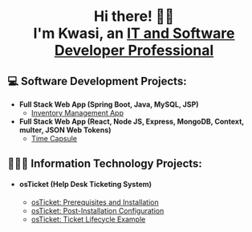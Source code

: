 <h1 align="center"> Hi there! 👋🏾 <br> I'm Kwasi, an <a href="https://www.linkedin.com/in/kwasi-tabi/">IT and Software Developer Professional</a></h1>

<h2> 💻 Software Development Projects: </h2>

- <b>Full Stack Web App (Spring Boot, Java, MySQL, JSP)</b>
  - [Inventory Management App](https://github.com/carpediemKT/InventoryManagement)
- <b>Full Stack Web App (React, Node JS, Express, MongoDB, Context, multer, JSON Web Tokens)</b>
  - [Time Capsule](https://github.com/ktabi/MERN_BLOG)


 <h2> 👨🏾‍💻 Information Technology Projects:</h2>

<!-- <b><h4>Microsoft Azure</h4></b>
  - [Configuring Active Directory with Azure Virtual Machines](https://github.com/ktabi/configure-ad) -->
 <!-- - - [Network Security Groups (NSGs) and examining Network Protocols](https://github.com/ktabi/azure-network-protocols) -->
<!--   - Network Security Groups (NSGs) and examining Network Protocols | [Link](https://github.com/ktabi/azure-network-protocols) -->
- <b><h4>osTicket (Help Desk Ticketing System)</h4></b>
  - [osTicket: Prerequisites and Installation](https://github.com/carpediemKT/osticket-prereqs)
  - [osTicket: Post-Installation Configuration](https://github.com/carpediemKT/post-install-config)
  - [osTicket: Ticket Lifecycle Example](https://github.com/ktabi/ticket-lifecycle)
